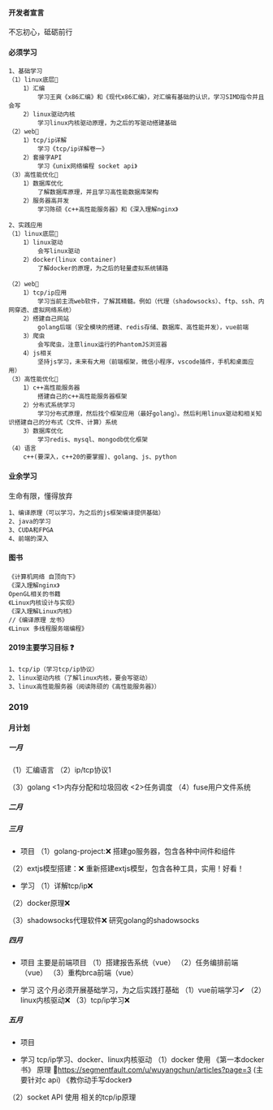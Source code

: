 #### 开发者宣言
不忘初心，砥砺前行

#### 必须学习
```
1、基础学习
（1）linux底层🧡
    1）汇编
        学习王爽《x86汇编》和《现代x86汇编》，对汇编有基础的认识，学习SIMD指令并且会写
    2）linux驱动内核
        学习linux内核驱动原理，为之后的写驱动搭建基础
（2）web🧡
    1）tcp/ip详解
        学习《tcp/ip详解卷一》
    2）套接字API
        学习《unix网络编程 socket api》
（3）高性能优化🧡
    1）数据库优化
        了解数据库原理，并且学习高性能数据库架构
    2）服务器高并发
        学习陈硕《c++高性能服务器》和《深入理解nginx》

2、实践应用
（1）linux底层🧡
    1）linux驱动
        会写linux驱动
    2）docker(linux container)
        了解docker的原理，为之后的轻量虚拟系统铺路
        
（2）web🧡
    1）tcp/ip应用
        学习当前主流web软件，了解其精髓。例如（代理（shadowsocks）、ftp、ssh、内网穿透、虚拟网络系统）
    2）搭建自己网站
        golang后端（安全模块的搭建、redis存储、数据库、高性能并发），vue前端
    3）爬虫
        会写爬虫，注意linux运行的PhantomJS浏览器
    4）js相关
        坚持js学习，未来有大用（前端框架，微信小程序，vscode插件，手机和桌面应用）
（3）高性能优化🧡
    1）c++高性能服务器
        搭建自己的c++高性能服务器框架
    2）分布式系统学习
        学习分布式原理，然后找个框架应用（最好golang）。然后利用linux驱动和相关知识搭建自己的分布式（文件、计算）系统
    3）数据库优化
        学习redis、mysql、mongodb优化框架
（4）语言
    c++(要深入，c++20的要掌握)、golang、js、python
```
#### 业余学习
生命有限，懂得放弃
```
1、编译原理（可以学习，为之后的js框架编译提供基础）
2、java的学习
3、CUDA和FPGA
4、前端的深入
```

#### 图书
```
《计算机网络 自顶向下》
《深入理解nginx》
OpenGL相关的书籍
《Linux内核设计与实现》
《深入理解Linux内核》
//《编译原理 龙书》
《Linux 多线程服务端编程》
```

#### 2019主要学习目标 ❓
```
1、tcp/ip（学习tcp/ip协议）
2、linux驱动内核（了解linux内核，要会写驱动）
3、linux高性能服务器（阅读陈硕的《高性能服务器》）
```
### 2019
#### 月计划
##### 一月
（1）汇编语言
（2）ip/tcp协议1
    
（3）golang
    <1>内存分配和垃圾回收
    <2>任务调度
（4）fuse用户文件系统

##### 二月


##### 三月
* 项目
（1）golang-project:❌
    搭建go服务器，包含各种中间件和组件

（2）extjs模型搭建：❌
    重新搭建extjs模型，包含各种工具，实用！好看！

* 学习
（1）详解tcp/ip❌

（2）docker原理❌

（3）shadowsocks代理软件❌
    研究golang的shadowsocks

##### 四月
* 项目
主要是前端项目
（1）搭建报告系统（vue）
（2）任务编排前端（vue）
（3）重构brca前端（vue）

* 学习
这个月必须开展基础学习，为之后实践打基础
（1）vue前端学习✔
（2）linux内核驱动❌
（3）tcp/ip学习❌

##### 五月
* 项目


* 学习
tcp/ip学习、docker、linux内核驱动
（1）docker
    使用
    《第一本docker书》
    原理
    🍁https://segmentfault.com/u/wuyangchun/articles?page=3 (主要针对c api)
    《教你动手写docker》

（2）socket API
    使用
    相关的tcp/ip原理

